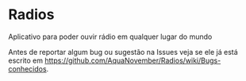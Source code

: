 # Radios
Aplicativo para poder ouvir rádio em qualquer lugar do mundo

Antes de reportar algum bug ou sugestão na Issues veja se ele já está escrito em https://github.com/AquaNovember/Radios/wiki/Bugs-conhecidos.
